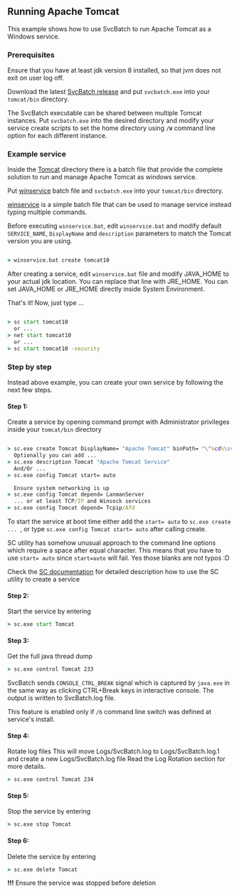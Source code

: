 ## Running Apache Tomcat

This example shows how to use SvcBatch to run Apache Tomcat
as a Windows service.


### Prerequisites

Ensure that you have at least jdk version 8 installed, so that
jvm does not exit on user log off.

Download the latest [SvcBatch release](https://github.com/mturk/svcbatch/releases)
and put `svcbatch.exe` into your `tomcat/bin` directory.

The SvcBatch executable can be shared between multiple Tomcat instances.
Put `svcbatch.exe` into the desired directory and modify
your service create scripts to set the home directory using `/W`
command line option for each different instance.


### Example service

Inside the [Tomcat](tomcat/) directory there is a batch file that
provide the complete solution to run and manage Apache Tomcat as
windows service.


Put [winservice](tomcat/winservice.bat) batch file and `svcbatch.exe`
into your `tomcat/bin` directory.

[winservice](tomcat/winservice.bat) is a simple batch file
that can be used to manage service instead typing multiple commands.

Before executing `winservice.bat`, edit `winservice.bat` and modify
default `SERVICE_NAME`, `DisplayName` and `description`
parameters to match the Tomcat version you are using.

```cmd

> winservice.bat create tomcat10

```

After creating a service, edit `winservice.bat` file and modify
JAVA_HOME to your actual jdk location. You can replace that line
with JRE_HOME. You can set JAVA_HOME or JRE_HOME directly inside
System Environment.

That's it! Now, just type ...

```cmd

> sc start tomcat10
  or ...
> net start tomcat10
  or ...
> sc start tomcat10 -security

```

### Step by step

Instead above example, you can create your own
service by following the next few steps.

#### Step 1:
Create a service by opening command prompt with Administrator
privileges inside your `tomcat/bin` directory

```cmd

> sc.exe create Tomcat DisplayName= "Apache Tomcat" binPath= "\"%cd%\svcbatch.exe\" /b /w ..\ bin\catalina.bat run"
  Optionally you can add ...
> sc.exe description Tomcat "Apache Tomcat Service"
  And/Or ...
> sc.exe config Tomcat start= auto

  Ensure system networking is up
> sc.exe config Tomcat depend= LanmanServer
  ... or at least TCP/IP and Winsock services
> sc.exe config Tomcat depend= Tcpip/Afd

```

To start the service at boot time either add the `start= auto` to `sc.exe create ... `,
or type `sc.exe config Tomcat start= auto` after calling create.

SC utility has somehow unusual approach to the command line options
which require a space after equal character. This means that you have
to use `start= auto` since `start=auto` will fail. Yes those
blanks are not typos :D

Check the [SC documentation](https://docs.microsoft.com/en-us/windows-server/administration/windows-commands/sc-create)
for detailed description how to use the SC utility to create a service

#### Step 2:
Start the service by entering

```cmd
> sc.exe start Tomcat

```

#### Step 3:
Get the full java thread dump

```cmd
> sc.exe control Tomcat 233

```
SvcBatch sends `CONSOLE_CTRL_BREAK` signal which is captured
by `java.exe` in the same way as clicking CTRL+Break keys in interactive console.
The output is written to SvcBatch.log file.

This feature is enabled only if `/b` command line switch was
defined at service's install.

#### Step 4:
Rotate log files
This will move Logs/SvcBatch.log to Logs/SvcBatch.log.1
and create a new Logs/SvcBatch.log file
Read the Log Rotation section for more details.

```cmd
> sc.exe control Tomcat 234

```

#### Step 5:
Stop the service by entering

```cmd
> sc.exe stop Tomcat

```

#### Step 6:
Delete the service by entering

```cmd
> sc.exe delete Tomcat

```

**!!!** Ensure the service was stopped before deletion
